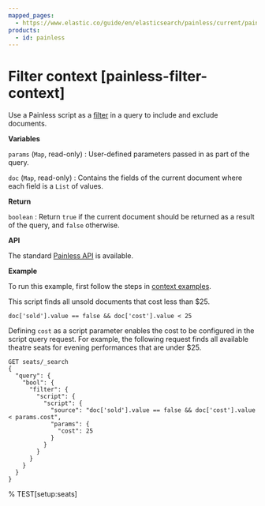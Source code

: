 ```yaml
---
mapped_pages:
  - https://www.elastic.co/guide/en/elasticsearch/painless/current/painless-filter-context.html
products:
  - id: painless
---
```


# Filter context [painless-filter-context]

Use a Painless script as a [filter](/reference/query-languages/query-dsl/query-dsl-script-query.md) in a query to include and exclude documents.

**Variables**

`params` (`Map`, read-only)
:   User-defined parameters passed in as part of the query.

`doc` (`Map`, read-only)
:   Contains the fields of the current document where each field is a `List` of values.

**Return**

`boolean`
:   Return `true` if the current document should be returned as a result of the query, and `false` otherwise.

**API**

The standard [Painless API](https://www.elastic.co/guide/en/elasticsearch/painless/current/painless-api-reference-shared.html) is available.

**Example**

To run this example, first follow the steps in [context examples](/reference/scripting-languages/painless/painless-context-examples.md).

This script finds all unsold documents that cost less than $25.

```painless
doc['sold'].value == false && doc['cost'].value < 25
```

Defining `cost` as a script parameter enables the cost to be configured in the script query request. For example, the following request finds all available theatre seats for evening performances that are under $25.

```console
GET seats/_search
{
  "query": {
    "bool": {
      "filter": {
        "script": {
          "script": {
            "source": "doc['sold'].value == false && doc['cost'].value < params.cost",
            "params": {
              "cost": 25
            }
          }
        }
      }
    }
  }
}
```
% TEST[setup:seats]
